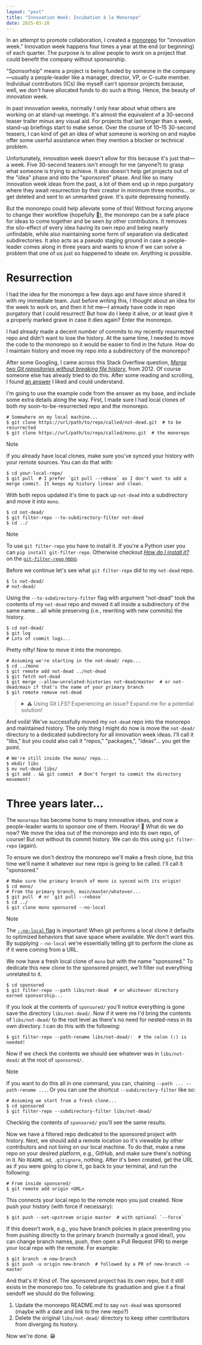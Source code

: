```yaml
---
layout: "post"
title: "Innovation Week: Incubation à la Monorepo"
date: 2025-03-28
---
```


In an attempt to promote collaboration, I created a [monorepo](https://en.wikipedia.org/wiki/Monorepo) for "innovation week."
Innovation week happens four times a year at the end (or beginning) of each quarter.
The purpose is to allow people to work on a project that could benefit the company without sponsorship.

"Sponsorhsip" means a project is being funded by someone in the company—usually a people-leader like a manager,
director, VP, or C-suite member.
Individual contributors (ICs) like myself can't sponsor projects because,
well, we don't have allocated funds to do such a thing.
Hence, the beauty of innovation week.

In past innovation weeks, normally I only hear about what others are working on at stand-up meetings.
It's almost the equivalent of a 30-second teaser trailer minus any visual aid.
For projects that last longer than a week, stand-up briefings start to make sense.
Over the course of 10–15 30-second teasers, I can kind of get an idea of what someone is working on
and maybe offer some userful assistance when they mention a blocker or technical problem.

Unfortunately, innovation week doesn't allow for this because it's just that—a week.
Five 30-second teasers isn't enough for me (anyone?) to grasp what someone is trying to achieve.
It also doesn't help get projects out of the "idea" phase and into the "sponsored" phase.
And like so many innovation week ideas from the past,
a lot of them end up in repo purgatory where they await resurrection by their creator in minimum three months...
or get deleted and sent to an unmarked grave.
It's quite depressing honestly.

But the monorepo could help alleviate some of this!
Without forcing anyone to change their workflow (hopefully 🤞),
the monorepo can be a safe place for ideas to come together and be seen by other contributors.
It removes the silo-effect of every idea having its own repo
and being nearly unfindable, while also maintaining some form of separation via dedicated subdirectories.
It also acts as a pseudo staging ground in case a people-leader comes along in three years
and wants to know if we can solve a problem that one of us just so happened to ideate on.
Anything is possible.

# Resurrection
I had the idea for the monorepo a few days ago and have since shared it with my immediate team.
Just before writing this, I thought about an idea for the week to work on,
and then it hit me—I already have code in repo purgatory that I could resurrect!
But how do I keep it alive, or at least give it a properly marked grave in case it dies again?
Enter the monorepo.

I had already made a decent number of commits to my recently resurrected repo and didn't want to lose the history.
At the same time, I needed to move the code to the monorepo so it would be easier to find in the future.
How do I maintain history and move my repo into a subdirectory of the monorepo?

After some Googling, I came across this Stack Overflow question,
[_Merge two Git repositories without breaking file history_](https://stackoverflow.com/questions/13040958/merge-two-git-repositories-without-breaking-file-history),
from 2012.
Of course someone else has already tried to do this.
After some reading and scrolling,
I found [an answer](https://stackoverflow.com/questions/13040958/merge-two-git-repositories-without-breaking-file-history/62096626#62096626)
I liked and could understand.

I'm going to use the example code from the answer as my base, and include some extra details along the way.
First, I made sure I had local clones of both my soon-to-be-resurrected repo and the monorepo.
```shell
# Somewhere on my local machine...
$ git clone https://url/path/to/repo/called/not-dead.git  # to be resurrected
$ git clone https://url/path/to/repo/called/mono.git  # the monorepo
```

> [!NOTE]
> 
> If you already have local clones, make sure you've synced your history with your remote sources.
> You can do that with:
> ```shell
> $ cd your-local-repo/
> $ git pull  # I prefer `git pull --rebase` as I don't want to add a merge commit. It keeps my history linear and clean.
> ```

With both repos updated it's time to pack up `not-dead` into a subdirectory and move it into `mono`.
```shell
$ cd not-dead/
$ git filter-repo --to-subdirectory-filter not-dead
$ cd ../
```
> [!NOTE]
> 
> To use `git filter-repo` you have to install it.
> If you're a Python user you can `pip install git-filter-repo`.
> Otherwise checkout [_How do I install it?_](https://github.com/newren/git-filter-repo?tab=readme-ov-file#how-do-i-install-it) on the [`git-filter-repo` repo](https://github.com/newren/git-filter-repo).

Before we continue let's see what `git filter-repo` did to my `not-dead` repo.
```shell
$ ls not-dead/
# not-dead/
```
Using the `--to-subdirectory-filter` flag with argument "not-dead"
took the contents of my `not-dead` repo and moved it all inside a subdirectory of the same name...
all while preserving (i.e., rewriting with new commits) the history.
```shell
$ cd not-dead/
$ git log
# Lots of commit logs...
```

Pretty nifty!
Now to move it into the monorepo.
```shell
# Assuming we're starting in the not-dead/ repo...
$ cd ../mono
$ git remote add not-dead ../not-dead
$ git fetch not-dead
$ git merge --allow-unrelated-histories not-dead/master  # or not-dead/main if that's the name of your primary branch
$ git remote remove not-dead
```

<blockquote>
<details>
<summary>⚠️ Using Git LFS? Experiencing an issue? Expand me for a potential solution!</summary>

If you tried to move a repo with LFS tracked files to the monorepo and got some kind of LFS error message, don't fret.
I, too, hit a snag when I ran the following:
```shell
$ git merge --allow-unrelated-histories not-dead/master
```

The error I received looked something like this:
```text
Error downloading object: <some-file.some-extension> (<some-hash>):
Smudge error:
Error downloading <some-file.some-extension>
(<some-hash>):
[<some-hash>]
Object does not exist on the server or you don't have permissions to access it:
[404] Object does not exist on the server or you don't have permissions to access it
```

When this error occurs, it can appear like everything is fine.
Your files will appear to have made it to the monorepo as expected,
but if you check your `git log` you may notice a lack of history related to your LFS-tracked repo.
Yes, the files made it, but not their commits.
And the whole point of doing all this was to bring them along for the ride!
So what do we do?

_After_ running `git fetch not-dead` and _before_ running `git merge --allow-unrelated-histories not-dead/master`,
we need to fetch all the LFS objects for our `not-dead/master` branch.
> If you need to back-track at this point, you can.
> Delete your equivalent of the new `not-dead/` directory in the monorepo and all its contents.
> This will get you back to just before running `git fetch not-dead`.

We run the following to fetch our `not-dead` LFS objects and bring them to our monorepo:
```shell
# From the monorepo...
$ git lfs fetch not-dead master
```

Now when we run `git merge --allow-unrelated-histories not-dead/master` we won't get the LFS error.
Only smiles.
🙂
</details>
</blockquote>

And voilà!
We've successfully moved my `not-dead` repo into the monorepo and maintained history.
The only thing
I might do now is move the `not-dead/` directory to a dedicated subdirectory for all innovation week ideas.
I'll call it "libs," but you could also call it "repos," "packages,", "ideas"... you get the point.
```shell
# We're still inside the mono/ repo...
$ mkdir libs
$ mv not-dead libs/
$ git add . && git commit  # Don't forget to commit the directory movement!
```

# Three years later...
The `monorepo` has become home to many innovative ideas, and now a people-leader wants to sponsor one of them.
Hooray!
🥳
What do we do now?
We move the idea out of the monorepo and into its own repo, of course!
But not without its commit history.
We can do this using `git filter-repo` (again).

To ensure we don't destroy the monorepo we'll make a fresh clone,
but this time we'll name it whatever our new repo is going to be called.
I'll call it "sponsored."
```shell
# Make sure the primary branch of mono is synced with its origin!
$ cd mono/
# From the primary branch, main/master/whatever...
$ git pull  # or `git pull --rebase`
$ cd ../
$ git clone mono sponsored --no-local
```
> [!NOTE]
> 
> The [`--no-local` flag](https://git-scm.com/docs/git-clone#Documentation/git-clone.txt-code--localcode) is important!
> When git performs a local clone it defaults to optimized behaviors that save space where available.
> We don't want this.
> By supplying `--no-local` we're essentially telling git to perform the clone as if it were coming from a URL.

We now have a fresh local clone of `mono` but with the name "sponsored."
To dedicate this new clone to the sponsored project, we'll filter out everything unrelated to it.
```shell
$ cd sponsored
$ git filter-repo --path libs/not-dead  # or whichever directory earned sponsorship...
```

If you look at the contents of `sponsored/` you'll notice everything is gone save the directory `libs/not-dead/`.
Now if it were me I'd bring the contents of `libs/not-dead/` to the root level
as there's no need for nested-ness in its own directory.
I can do this with the following:
```shell
$ git filter-repo --path-rename libs/not-dead/:  # the colon (:) is needed!
```

Now if we check the contents we should see whatever was in `libs/not-dead/` at the root of `sponsored/`.

> [!NOTE]
> 
> If you want to do this all in one command, you can, chaining `--path ... --path-rename ...`.
> Or you can use the shortcut `--subdirectory-filter` like so:
> ```shell
> # Assuming we start from a fresh clone...
> $ cd sponsored
> $ git filter-repo --subdirectory-filter libs/not-dead/
> ```
> 
> Checking the contents of `sponsored/` you'll see the same results.

Now we have a filtered repo dedicated to the sponsored project with history.
Next, we should add a remote location so it's viewable by other contributors and not living on our local machine.
To do that, make a new repo on your desired platform, e.g., GitHub, and make sure there's nothing in it.
No `README.md`, `.gitignore`, nothing.
After it's been created, get the URL as if you were going to clone it,
go back to your terminal, and run the following:
```shell
# From inside sponsored/
$ git remote add origin <URL>
```

This connects your local repo to the remote repo you just created.
Now push your history (with force if necessary):
```shell
$ git push --set-upstream origin master  # with optional `--force` 
```

If this doesn't work, e.g., you have branch policies in place preventing you from pushing directly to the primary branch
(normally a good idea!), you can change branch names, push,
then open a Pull Request (PR) to merge your local repo with the remote.
For example:
```shell
$ git branch -m new-branch
$ git push -u origin new-branch  # followed by a PR of new-branch -> master
```

And that's it!
Kind of.
The sponsored project has its own repo, but it still exists in the monorepo too.
To celebrate its graduation and give it a final sendoff we should do the following:
1. Update the monorepo README.md to say `not-dead` was sponsored (maybe with a date and link to the new repo?)
2. Delete the original `libs/not-dead/` directory to keep other contributors from diverging its history.

Now we're done.
😁